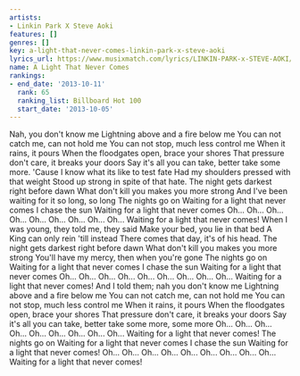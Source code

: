 ```yaml
---
artists:
- Linkin Park X Steve Aoki
features: []
genres: []
key: a-light-that-never-comes-linkin-park-x-steve-aoki
lyrics_url: https://www.musixmatch.com/lyrics/LINKIN-PARK-x-STEVE-AOKI/A-LIGHT-THAT-NEVER-COMES
name: A Light That Never Comes
rankings:
- end_date: '2013-10-11'
  rank: 65
  ranking_list: Billboard Hot 100
  start_date: '2013-10-05'
---
```

Nah, you don't know me
Lightning above and a fire below me
You can not catch me, can not hold me
You can not stop, much less control me
When it rains, it pours
When the floodgates open, brace your shores
That pressure don't care, it breaks your doors
Say it's all you can take, better take some more.
'Cause I know what its like to test fate
Had my shoulders pressed with that weight
Stood up strong in spite of that hate.
The night gets darkest right before dawn
What don't kill you makes you more strong
And I've been waiting for it so long, so long
The nights go on
Waiting for a light that never comes
I chase the sun
Waiting for a light that never comes
Oh... Oh... Oh...
Oh... Oh... Oh...
Oh... Oh... Oh...
Waiting for a light that never comes!
When I was young, they told me, they said
Make your bed, you lie in that bed
A King can only rein 'till instead
There comes that day, it's of his head.
The night gets darkest right before dawn
What don't kill you makes you more strong
You'll have my mercy, then when you're gone
The nights go on
Waiting for a light that never comes
I chase the sun
Waiting for a light that never comes
Oh... Oh... Oh...
Oh... Oh... Oh...
Oh... Oh... Oh...
Waiting for a light that never comes!
And I told them; nah you don't know me
Lightning above and a fire below me
You can not catch me, can not hold me
You can not stop, much less control me
When it rains, it pours
When the floodgates open, brace your shores
That pressure don't care, it breaks your doors
Say it's all you can take, better take some more, some more
Oh... Oh... Oh...
Oh... Oh... Oh...
Oh... Oh... Oh...
Waiting for a light that never comes!
The nights go on
Waiting for a light that never comes
I chase the sun
Waiting for a light that never comes!
Oh... Oh... Oh...
Oh... Oh... Oh...
Oh... Oh... Oh...
Waiting for a light that never comes!
